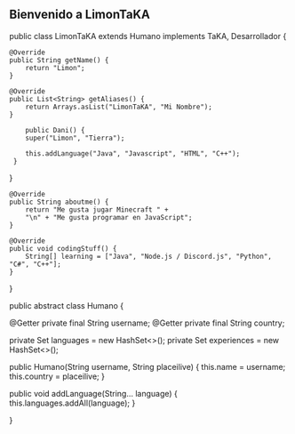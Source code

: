 ## Bienvenido a LimonTaKA

  public class LimonTaKA extends Humano implements TaKA, Desarrollador {

	@Override
	public String getName() {
		return "Limon";
	}
	
	@Override
	public List<String> getAliases() {
		return Arrays.asList("LimonTaKA", "Mi Nombre");
	}

        public Dani() {
        super("Limon", "Tierra");

        this.addLanguage("Java", "Javascript", "HTML", "C++");
     }
   }

	@Override
	public String aboutme() {
		return "Me gusta jugar Minecraft " +
		"\n" + "Me gusta programar en JavaScript";
	}
    
	@Override
	public void codingStuff() {
		String[] learning = ["Java", "Node.js / Discord.js", "Python", "C#", "C++"];
	}
	
} 


public abstract class Humano {

  @Getter private final String username;
  @Getter private final String country;

  private Set<String> languages = new HashSet<>();
  private Set<String> experiences = new HashSet<>();

  public Humano(String username, String placeilive) {
      this.name = username;
      this.country = placeilive;
  }

  public void addLanguage(String... language) {
      this.languages.addAll(language);
  }
  
}

